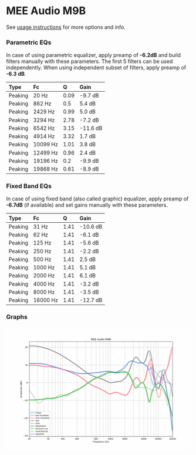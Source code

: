 # MEE Audio M9B
See [usage instructions](https://github.com/jaakkopasanen/AutoEq#usage) for more options and info.

### Parametric EQs
In case of using parametric equalizer, apply preamp of **-6.2dB** and build filters manually
with these parameters. The first 5 filters can be used independently.
When using independent subset of filters, apply preamp of **-6.3 dB**.

| Type    | Fc       |    Q | Gain     |
|:--------|:---------|:-----|:---------|
| Peaking | 20 Hz    | 0.09 | -9.7 dB  |
| Peaking | 862 Hz   | 0.5  | 5.4 dB   |
| Peaking | 2429 Hz  | 0.99 | 5.0 dB   |
| Peaking | 3294 Hz  | 2.78 | -7.2 dB  |
| Peaking | 6542 Hz  | 3.15 | -11.6 dB |
| Peaking | 4914 Hz  | 3.32 | 1.7 dB   |
| Peaking | 10099 Hz | 1.01 | 3.8 dB   |
| Peaking | 12499 Hz | 0.96 | 2.4 dB   |
| Peaking | 19196 Hz | 0.2  | -9.9 dB  |
| Peaking | 19868 Hz | 0.61 | -8.9 dB  |

### Fixed Band EQs
In case of using fixed band (also called graphic) equalizer, apply preamp of **-6.7dB**
(if available) and set gains manually with these parameters.

| Type    | Fc       |    Q | Gain     |
|:--------|:---------|:-----|:---------|
| Peaking | 31 Hz    | 1.41 | -10.6 dB |
| Peaking | 62 Hz    | 1.41 | -6.1 dB  |
| Peaking | 125 Hz   | 1.41 | -5.6 dB  |
| Peaking | 250 Hz   | 1.41 | -2.2 dB  |
| Peaking | 500 Hz   | 1.41 | 2.5 dB   |
| Peaking | 1000 Hz  | 1.41 | 5.1 dB   |
| Peaking | 2000 Hz  | 1.41 | 6.1 dB   |
| Peaking | 4000 Hz  | 1.41 | -3.2 dB  |
| Peaking | 8000 Hz  | 1.41 | -3.5 dB  |
| Peaking | 16000 Hz | 1.41 | -12.7 dB |

### Graphs
![](./MEE%20Audio%20M9B.png)